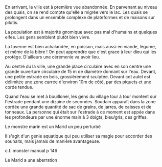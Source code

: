 
En arrivant, la ville est à première vue abandonnée. 
En parvenant au niveau des quais, on se rend compte qu'elle a migrée vers le lac. Les quais se prolongent dans un ensemble complexe de plateformes et de maisons sur pilotis.

La population est à majorité gnomique avec pas mal d'humains et quelques elfes. Les gens semblent plutôt bien vivre.

La taverne est bien achalandée, en poisson, mais aussi en viande, légume, et même de la bière ! On peut apprendre que c'est grace à leur dieu qui les protège. D'ailleurs une cérémonie va avoir lieu.

Au centre du la ville, une grande place circulaire avec en son centre une grande ouverture circulaire de 15 m de diamètre donnant sur l'eau. Devant, une petite estrade en bois, grossièrement sculptée. Devant cet autel est délimitée une zone carrée d'environ 10m de côté, par des piquets et une corde tendue.

Quand l'eau se met à bouilloner, les gens du village tour à tour montent sur l'estrade pendant une dizaine de secondes. 
Soudain apparaît dans la zone cordée une grande quantité de sac de grains, de jarres, de caisses et de tonneaux. La personne qui était sur l'estrade à ce moment est appée dans les profondeurs par une énorme main à 3 doigts, bleu/gris, des griffes.

Le monstre marin  est un Marid un peu perturbé

Il s'agit d'un génie aquatique qui peu utiliser sa magie pour accorder des souhaits, mais jamais de manière avantageuse.

c.f. monster manual p 146

Le Marid a une aberration
